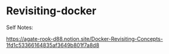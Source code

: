 # Revisiting-docker


Self Notes:

https://agate-rook-d88.notion.site/Docker-Revisiting-Concepts-1fd1c53366164835af3649b801f7a8d8
